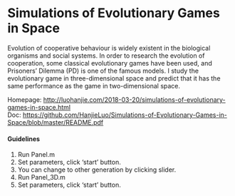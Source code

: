# Simulations of Evolutionary Games in Space
Evolution of cooperative behaviour is widely existent in the biological organisms and social systems. In order to research the evolution of cooperation, some classical evolutionary games have been used, and Prisoners’ Dilemma (PD) is one of the famous models. I study the evolutionary game in three-dimensional space and predict that it has the same performance as the game in two-dimensional space.

Homepage: http://luohanjie.com/2018-03-20/simulations-of-evolutionary-games-in-space.html <br>
Doc: https://github.com/HanjieLuo/Simulations-of-Evolutionary-Games-in-Space/blob/master/README.pdf

#### Guidelines
1. Run Panel.m
2. Set parameters, click ‘start’ button.
3. You can change to other generation by clicking slider.
4. Run Panel_3D.m
5. Set parameters, click ‘start’ button.



